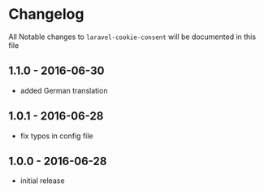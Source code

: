# Changelog

All Notable changes to `laravel-cookie-consent` will be documented in this file

## 1.1.0 - 2016-06-30

- added German translation

## 1.0.1 - 2016-06-28

- fix typos in config file

## 1.0.0 - 2016-06-28

- initial release

